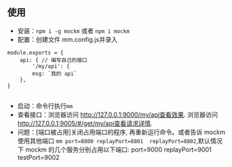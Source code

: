 ## 使用
+ 安装：`npm i -g mockm` 或者 `npm i mockm`
+ 配置：创建文件 mm.config.js并录入
```
module.exports = {
    api: { // 编写自己的接口
        '/my/api': {
        msg: `我的 api`
    },
}
 
```
+ 启动：命令行执行`mm`
+ 查看接口：浏览器访问 http://127.0.0.1:9000/my/api查看效果.
浏览器访问 http://127.0.0.1:9005/#/get/my/api查看请求详情.
+ 问题：[端口被占用]关闭占用端口的程序, 再重新运行命令。或者告诉 mockm 使用其他端口 `mm port=8800 replayPort=8801  replayPort=8802`,默认情况下 mockm 的几个服务分别占用以下端口:
port=9000
replayPort=9001
testPort=9002